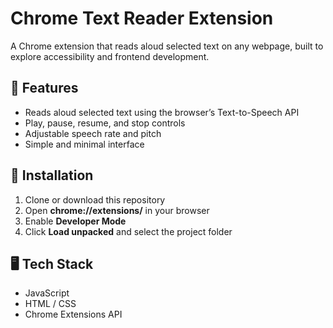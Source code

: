 # Chrome Text Reader Extension

A Chrome extension that reads aloud selected text on any webpage, built to explore accessibility and frontend development.

## 🎯 Features
- Reads aloud selected text using the browser’s Text-to-Speech API  
- Play, pause, resume, and stop controls  
- Adjustable speech rate and pitch  
- Simple and minimal interface  

## 🚀 Installation
1. Clone or download this repository  
2. Open **chrome://extensions/** in your browser  
3. Enable **Developer Mode**  
4. Click **Load unpacked** and select the project folder  

## 🖥️ Tech Stack
- JavaScript  
- HTML / CSS  
- Chrome Extensions API  
